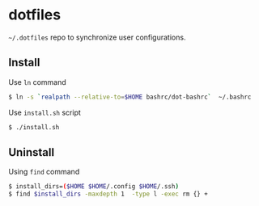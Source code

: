 dotfiles
========

`~/.dotfiles` repo to synchronize user configurations.

Install
-------

Use `ln` command

```sh
$ ln -s `realpath --relative-to=$HOME bashrc/dot-bashrc`  ~/.bashrc
```

Use `install.sh` script

```sh
$ ./install.sh
```

Uninstall
---------

Using `find` command

```sh
$ install_dirs=($HOME $HOME/.config $HOME/.ssh)
$ find $install_dirs -maxdepth 1  -type l -exec rm {} +
```

<!-- Links -->
[dotfiles_logo_repo]: https://github.com/jglovier/dotfiles-logo "go to jglovier/dotfiles-logo"
